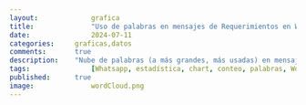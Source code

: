 ```yaml
---
layout: 			grafica
title:  			"Uso de palabras en mensajes de Requerimientos en WhatsApp"
date:   			2024-07-11
categories: 	graficas,datos
comments: 		true
description: 	"Nube de palabras (a más grandes, más usadas) en mensajes de requerimiento en más de 30 grupos de WhatsApp. Se recogen sólo palabras que se hayan repetido en al menos 10 mensajes, caracteres alfanuméricos, sólo números que formen parte de palabras (como '5to') y de los últimos 7 días. La muestra actual va del 7/7/2024 al 15/7/2024"
tags: 				[Whatsapp, estadística, chart, conteo, palabras, WordCloud, Requerimieno, casa, norte, alquiler, anillo]
published: 		true
image: 				wordCloud.png
---
```




  <canvas id="wordCloudChart"></canvas>

  <script>
    // Datos JSON
    var data = [{
  "count": 9623,
  "word": "casa"
},
{
  "count": 7907,
  "word": "alquiler"
},
{
  "count": 7850,
  "word": "norte"
},
{
  "count": 7743,
  "word": "anillo"
},
{
  "count": 7438,
  "word": "dormitorios"
},
{
  "count": 5110,
  "word": "venta"
},
{
  "count": 4630,
  "word": "departamento"
},
{
  "count": 4061,
  "word": "equipetrol"
},
{
  "count": 3797,
  "word": "condominio"
},
{
  "count": 3768,
  "word": "compra"
},
{
  "count": 3466,
  "word": "ppto"
},
{
  "count": 2921,
  "word": "terreno"
},
{
  "count": 2323,
  "word": "dentro"
},
{
  "count": 1966,
  "word": "acorde"
},
{
  "count": 1898,
  "word": "4to"
},
{
  "count": 1792,
  "word": "dormitorio"
},
{
  "count": 1705,
  "word": "parqueo"
},
{
  "count": 1693,
  "word": "urubo"
},
{
  "count": 1673,
  "word": "amoblado"
},
{
  "count": 1668,
  "word": "anticretico"
},
{
  "count": 1647,
  "word": "5to"
},
{
  "count": 1617,
  "word": "urgente"
},
{
  "count": 1606,
  "word": "monoambiente"
},
{
  "count": 1585,
  "word": "alemana"
},
{
  "count": 1553,
  "word": "dpto"
},
{
  "count": 1477,
  "word": "contado"
},
{
  "count": 1447,
  "word": "pago"
},
{
  "count": 1446,
  "word": "beni"
},
{
  "count": 1400,
  "word": "requiero"
},
{
  "count": 1329,
  "word": "oficial"
},
{
  "count": 1321,
  "word": "habitaciones"
},
{
  "count": 1265,
  "word": "máximo"
},
{
  "count": 1255,
  "word": "6to"
},
{
  "count": 1165,
  "word": "fuera"
},
{
  "count": 1140,
  "word": "tipo"
},
{
  "count": 1139,
  "word": "solo"
},
{
  "count": 1138,
  "word": "preferencia"
},
{
  "count": 1116,
  "word": "sur"
},
{
  "count": 1093,
  "word": "inmediata"
},
{
  "count": 1090,
  "word": "banzer"
},
{
  "count": 1089,
  "word": "cerca"
},
{
  "count": 1071,
  "word": "avenida"
},
{
  "count": 1029,
  "word": "oeste"
},
{
  "count": 980,
  "word": "garaje"
},
{
  "count": 925,
  "word": "comercial"
},
{
  "count": 880,
  "word": "8vo"
},
{
  "count": 861,
  "word": "piscina"
},
{
  "count": 849,
  "word": "7mo"
},
{
  "count": 818,
  "word": "superficie"
},
{
  "count": 814,
  "word": "radial"
},
{
  "count": 755,
  "word": "puede"
},
{
  "count": 728,
  "word": "este"
},
{
  "count": 715,
  "word": "depto"
},
{
  "count": 702,
  "word": "max"
},
{
  "count": 697,
  "word": "toma"
},
{
  "count": 679,
  "word": "tenga"
},
{
  "count": 677,
  "word": "amplio"
},
{
  "count": 659,
  "word": "ser"
},
{
  "count": 651,
  "word": "contacto"
},
{
  "count": 646,
  "word": "dorm"
},
{
  "count": 628,
  "word": "usd"
},
{
  "count": 625,
  "word": "ideal"
},
{
  "count": 622,
  "word": "maximo"
},
{
  "count": 622,
  "word": "cambio"
},
{
  "count": 613,
  "word": "local"
},
{
  "count": 613,
  "word": "cualquier"
},
{
  "count": 611,
  "word": "mínimo"
},
{
  "count": 610,
  "word": "independiente"
},
{
  "count": 602,
  "word": "dependencias"
},
{
  "count": 601,
  "word": "doble"
},
{
  "count": 593,
  "word": "abierto"
},
{
  "count": 585,
  "word": "zonas"
},
{
  "count": 582,
  "word": "isuto"
},
{
  "count": 573,
  "word": "coronado"
},
{
  "count": 553,
  "word": "roca"
},
{
  "count": 550,
  "word": "edificio"
},
{
  "count": 546,
  "word": "amoblada"
},
{
  "count": 544,
  "word": "precio"
},
{
  "count": 521,
  "word": "canal"
},
{
  "count": 514,
  "word": "palmas"
},
{
  "count": 508,
  "word": "características"
},
{
  "count": 503,
  "word": "muebles"
},
{
  "count": 497,
  "word": "entrega"
},
{
  "count": 495,
  "word": "cocina"
},
{
  "count": 486,
  "word": "guardia"
},
{
  "count": 469,
  "word": "frente"
},
{
  "count": 465,
  "word": "patio"
},
{
  "count": 465,
  "word": "2do"
},
{
  "count": 463,
  "word": "oficina"
},
{
  "count": 457,
  "word": "sociales"
},
{
  "count": 440,
  "word": "información"
},
{
  "count": 430,
  "word": "busch"
},
{
  "count": 422,
  "word": "3er"
},
{
  "count": 422,
  "word": "expensas"
},
{
  "count": 411,
  "word": "demás"
},
{
  "count": 407,
  "word": "agente"
},
{
  "count": 406,
  "word": "suite"
},
{
  "count": 402,
  "word": "urubó"
},
{
  "count": 394,
  "word": "amoblar"
},
{
  "count": 389,
  "word": "info"
},
{
  "count": 387,
  "word": "bancario"
},
{
  "count": 383,
  "word": "bolivianos"
},
{
  "count": 382,
  "word": "sirari"
},
{
  "count": 381,
  "word": "san"
},
{
  "count": 379,
  "word": "sky"
},
{
  "count": 378,
  "word": "sirve"
},
{
  "count": 377,
  "word": "cotoca"
},
{
  "count": 375,
  "word": "dumont"
},
{
  "count": 373,
  "word": "dos"
},
{
  "count": 371,
  "word": "santos"
},
{
  "count": 369,
  "word": "inmueble"
},
{
  "count": 363,
  "word": "indistinta"
},
{
  "count": 357,
  "word": "amplia"
},
{
  "count": 346,
  "word": "estrenar"
},
{
  "count": 342,
  "word": "balcón"
},
{
  "count": 340,
  "word": "mil"
},
{
  "count": 336,
  "word": "ref"
},
{
  "count": 334,
  "word": "centro"
},
{
  "count": 332,
  "word": "planta"
},
{
  "count": 328,
  "word": "vía"
},
{
  "count": 326,
  "word": "ubicación"
},
{
  "count": 323,
  "word": "financiamiento"
},
{
  "count": 321,
  "word": "lujo"
},
{
  "count": 318,
  "word": "vivienda"
},
{
  "count": 318,
  "word": "mutualista"
},
{
  "count": 317,
  "word": "nueva"
},
{
  "count": 315,
  "word": "baño"
},
{
  "count": 310,
  "word": "ver"
},
{
  "count": 310,
  "word": "baños"
},
{
  "count": 309,
  "word": "preventa"
},
{
  "count": 303,
  "word": "efectivo"
},
{
  "count": 302,
  "word": "paragua"
},
{
  "count": 297,
  "word": "nuevo"
},
{
  "count": 292,
  "word": "áreas"
},
{
  "count": 292,
  "word": "dólares"
},
{
  "count": 291,
  "word": "pirai"
},
{
  "count": 290,
  "word": "dependencia"
},
{
  "count": 288,
  "word": "mejor"
},
{
  "count": 286,
  "word": "calle"
},
{
  "count": 284,
  "word": "escritorio"
},
{
  "count": 284,
  "word": "anticrÉtico"
},
{
  "count": 282,
  "word": "anticrético"
},
{
  "count": 272,
  "word": "minimo"
},
{
  "count": 272,
  "word": "pre"
},
{
  "count": 272,
  "word": "inmobiliaria"
},
{
  "count": 268,
  "word": "oficinas"
},
{
  "count": 263,
  "word": "hoy"
},
{
  "count": 260,
  "word": "moderna"
},
{
  "count": 259,
  "word": "enviar"
},
{
  "count": 259,
  "word": "empresa"
},
{
  "count": 257,
  "word": "mariana"
},
{
  "count": 254,
  "word": "buen"
},
{
  "count": 253,
  "word": "ambientes"
},
{
  "count": 252,
  "word": "remax"
},
{
  "count": 252,
  "word": "tiene"
},
{
  "count": 249,
  "word": "crédito"
},
{
  "count": 246,
  "word": "perrotta"
},
{
  "count": 246,
  "word": "9no"
},
{
  "count": 245,
  "word": "antigua"
},
{
  "count": 243,
  "word": "adelante"
},
{
  "count": 242,
  "word": "jardín"
},
{
  "count": 242,
  "word": "mayor"
},
{
  "count": 236,
  "word": "galpon"
},
{
  "count": 232,
  "word": "comedor"
},
{
  "count": 229,
  "word": "galpón"
},
{
  "count": 229,
  "word": "baja"
},
{
  "count": 229,
  "word": "aprox"
},
{
  "count": 228,
  "word": "remanso"
},
{
  "count": 228,
  "word": "construcción"
},
{
  "count": 227,
  "word": "estado"
},
{
  "count": 227,
  "word": "udabol"
},
{
  "count": 226,
  "word": "negocio"
},
{
  "count": 226,
  "word": "santa"
},
{
  "count": 225,
  "word": "virgen"
},
{
  "count": 225,
  "word": "colegas"
},
{
  "count": 225,
  "word": "arriba"
},
{
  "count": 224,
  "word": "cruz"
},
{
  "count": 224,
  "word": "cusis"
},
{
  "count": 222,
  "word": "cliente"
},
{
  "count": 220,
  "word": "hacienda"
},
{
  "count": 220,
  "word": "alrededores"
},
{
  "count": 219,
  "word": "churrasquera"
},
{
  "count": 217,
  "word": "acepten"
},
{
  "count": 216,
  "word": "barrio"
},
{
  "count": 215,
  "word": "piso"
},
{
  "count": 214,
  "word": "mas"
},
{
  "count": 213,
  "word": "colinas"
},
{
  "count": 211,
  "word": "sala"
},
{
  "count": 211,
  "word": "presup"
},
{
  "count": 210,
  "word": "vehículos"
},
{
  "count": 210,
  "word": "menos"
},
{
  "count": 207,
  "word": "cerrado"
},
{
  "count": 206,
  "word": "500"
},
{
  "count": 205,
  "word": "parque"
},
{
  "count": 204,
  "word": "urubÓ"
},
{
  "count": 202,
  "word": "century"
},
{
  "count": 202,
  "word": "macororo"
},
{
  "count": 199,
  "word": "detalle"
},
{
  "count": 197,
  "word": "mañana"
},
{
  "count": 196,
  "word": "servicio"
},
{
  "count": 195,
  "word": "preferentemente"
},
{
  "count": 195,
  "word": "pereira"
},
{
  "count": 194,
  "word": "plantas"
},
{
  "count": 194,
  "word": "amplios"
},
{
  "count": 193,
  "word": "villa"
},
{
  "count": 192,
  "word": "bush"
},
{
  "count": 187,
  "word": "inversión"
},
{
  "count": 185,
  "word": "indispensable"
},
{
  "count": 182,
  "word": "caracteristicas"
},
{
  "count": 176,
  "word": "500bs"
},
{
  "count": 175,
  "word": "posible"
},
{
  "count": 174,
  "word": "propiedad"
},
{
  "count": 172,
  "word": "cond"
},
{
  "count": 171,
  "word": "requisitos"
},
{
  "count": 171,
  "word": "condominios"
},
{
  "count": 171,
  "word": "sup"
},
{
  "count": 170,
  "word": "colegio"
},
{
  "count": 170,
  "word": "alto"
},
{
  "count": 170,
  "word": "sevillas"
},
{
  "count": 170,
  "word": "comisión"
},
{
  "count": 170,
  "word": "directo"
},
{
  "count": 168,
  "word": "favor"
},
{
  "count": 167,
  "word": "sevilla"
},
{
  "count": 164,
  "word": "operación"
},
{
  "count": 164,
  "word": "erwin"
},
{
  "count": 163,
  "word": "meses"
},
{
  "count": 163,
  "word": "visitas"
},
{
  "count": 163,
  "word": "living"
},
{
  "count": 158,
  "word": "balcon"
},
{
  "count": 155,
  "word": "c21"
},
{
  "count": 154,
  "word": "requerimientos"
},
{
  "count": 154,
  "word": "moderno"
},
{
  "count": 154,
  "word": "colina"
},
{
  "count": 153,
  "word": "uso"
},
{
  "count": 153,
  "word": "mascotas"
},
{
  "count": 152,
  "word": "puente"
},
{
  "count": 152,
  "word": "pto"
},
{
  "count": 152,
  "word": "metros"
},
{
  "count": 152,
  "word": "principal"
},
{
  "count": 150,
  "word": "bonita"
},
{
  "count": 149,
  "word": "incluidas"
},
{
  "count": 149,
  "word": "importante"
},
{
  "count": 149,
  "word": "dolares"
},
{
  "count": 146,
  "word": "vista"
},
{
  "count": 141,
  "word": "pueda"
},
{
  "count": 140,
  "word": "años"
},
{
  "count": 139,
  "word": "sólo"
},
{
  "count": 139,
  "word": "carretera"
},
{
  "count": 139,
  "word": "visitar"
},
{
  "count": 138,
  "word": "parqueos"
},
{
  "count": 138,
  "word": "urbari"
},
{
  "count": 136,
  "word": "espacio"
},
{
  "count": 135,
  "word": "facturado"
},
{
  "count": 135,
  "word": "visita"
},
{
  "count": 134,
  "word": "mes"
},
{
  "count": 134,
  "word": "esquina"
},
{
  "count": 133,
  "word": "casas"
},
{
  "count": 133,
  "word": "industrial"
},
{
  "count": 132,
  "word": "pisos"
},
{
  "count": 132,
  "word": "real"
},
{
  "count": 131,
  "word": "mainter"
},
{
  "count": 129,
  "word": "inmobiliario"
},
{
  "count": 128,
  "word": "ciudad"
},
{
  "count": 128,
  "word": "propietario"
},
{
  "count": 128,
  "word": "aprobado"
},
{
  "count": 128,
  "word": "agosto"
},
{
  "count": 127,
  "word": "pasos"
},
{
  "count": 127,
  "word": "mts2"
},
{
  "count": 126,
  "word": "hectáreas"
},
{
  "count": 123,
  "word": "operacion"
},
{
  "count": 122,
  "word": "privado"
},
{
  "count": 121,
  "word": "adelantado"
},
{
  "count": 121,
  "word": "pamelamoreno"
},
{
  "count": 121,
  "word": "departamentos"
},
{
  "count": 121,
  "word": "buena"
},
{
  "count": 121,
  "word": "propia"
},
{
  "count": 119,
  "word": "cualquiera"
},
{
  "count": 118,
  "word": "home"
},
{
  "count": 118,
  "word": "universidad"
},
{
  "count": 117,
  "word": "prime"
},
{
  "count": 117,
  "word": "opciones"
},
{
  "count": 117,
  "word": "Áreas"
},
{
  "count": 117,
  "word": "alta"
},
{
  "count": 115,
  "word": "grande"
},
{
  "count": 114,
  "word": "esté"
},
{
  "count": 114,
  "word": "mÁximo"
},
{
  "count": 114,
  "word": "cercano"
},
{
  "count": 113,
  "word": "semi"
},
{
  "count": 111,
  "word": "año"
},
{
  "count": 111,
  "word": "opcion"
},
{
  "count": 108,
  "word": "1er"
},
{
  "count": 108,
  "word": "gas"
},
{
  "count": 108,
  "word": "lote"
},
{
  "count": 107,
  "word": "construir"
},
{
  "count": 107,
  "word": "galpÓn"
},
{
  "count": 107,
  "word": "garantía"
},
{
  "count": 107,
  "word": "cel"
},
{
  "count": 106,
  "word": "plan"
},
{
  "count": 106,
  "word": "aumentar"
},
{
  "count": 105,
  "word": "comerciales"
},
{
  "count": 105,
  "word": "equipado"
},
{
  "count": 105,
  "word": "semana"
},
{
  "count": 103,
  "word": "tiendas"
},
{
  "count": 103,
  "word": "abdul"
},
{
  "count": 103,
  "word": "rashid"
},
{
  "count": 102,
  "word": "mercado"
},
{
  "count": 102,
  "word": "presupuestous"
},
{
  "count": 101,
  "word": "paga"
},
{
  "count": 101,
  "word": "excelente"
},
{
  "count": 101,
  "word": "cuarto"
},
{
  "count": 101,
  "word": "restaurante"
},
{
  "count": 100,
  "word": "baulera"
},
{
  "count": 100,
  "word": "aurelio"
},
{
  "count": 99,
  "word": "golf"
},
{
  "count": 99,
  "word": "lindas"
},
{
  "count": 98,
  "word": "inf"
},
{
  "count": 98,
  "word": "lavandería"
},
{
  "count": 98,
  "word": "infinity"
},
{
  "count": 98,
  "word": "mismo"
},
{
  "count": 97,
  "word": "tienda"
},
{
  "count": 95,
  "word": "opción"
},
{
  "count": 95,
  "word": "operaciÓn"
},
{
  "count": 94,
  "word": "tres"
},
{
  "count": 91,
  "word": "factura"
},
{
  "count": 91,
  "word": "porongo"
},
{
  "count": 90,
  "word": "similar"
},
{
  "count": 90,
  "word": "etc"
},
{
  "count": 90,
  "word": "habitación"
},
{
  "count": 90,
  "word": "excelsior"
},
{
  "count": 89,
  "word": "ingresos"
},
{
  "count": 89,
  "word": "plaza"
},
{
  "count": 89,
  "word": "aire"
},
{
  "count": 88,
  "word": "httpslinktreeblurealtybolivia"
},
{
  "count": 88,
  "word": "buenas"
},
{
  "count": 88,
  "word": "mostrar"
},
{
  "count": 87,
  "word": "estilo"
},
{
  "count": 87,
  "word": "fabiana"
},
{
  "count": 87,
  "word": "min"
},
{
  "count": 87,
  "word": "piraí"
},
{
  "count": 86,
  "word": "gracias"
},
{
  "count": 86,
  "word": "areas"
},
{
  "count": 86,
  "word": "mascota"
},
{
  "count": 85,
  "word": "httpsremaxdvelez"
},
{
  "count": 85,
  "word": "edificios"
},
{
  "count": 85,
  "word": "máx"
},
{
  "count": 85,
  "word": "avenidas"
},
{
  "count": 84,
  "word": "gravamen"
},
{
  "count": 84,
  "word": "requiere"
},
{
  "count": 84,
  "word": "quiñones"
},
{
  "count": 84,
  "word": "demas"
},
{
  "count": 84,
  "word": "banco"
},
{
  "count": 83,
  "word": "green"
},
{
  "count": 83,
  "word": "personas"
},
{
  "count": 83,
  "word": "gabriela"
},
{
  "count": 83,
  "word": "martin"
},
{
  "count": 83,
  "word": "fontana"
},
{
  "count": 83,
  "word": "village"
},
{
  "count": 82,
  "word": "pase"
},
{
  "count": 82,
  "word": "andrea"
},
{
  "count": 82,
  "word": "vieja"
},
{
  "count": 82,
  "word": "suelo"
},
{
  "count": 81,
  "word": "centenario"
},
{
  "count": 81,
  "word": "alquilar"
},
{
  "count": 81,
  "word": "similares"
},
{
  "count": 81,
  "word": "domiciliario"
},
{
  "count": 79,
  "word": "bonitas"
},
{
  "count": 79,
  "word": "ubicado"
},
{
  "count": 79,
  "word": "busca"
},
{
  "count": 79,
  "word": "cuenta"
},
{
  "count": 79,
  "word": "hamacas"
},
{
  "count": 79,
  "word": "pequeña"
},
{
  "count": 79,
  "word": "envia"
},
{
  "count": 79,
  "word": "cerrada"
},
{
  "count": 78,
  "word": "patricia"
},
{
  "count": 78,
  "word": "whatsapp"
},
{
  "count": 78,
  "word": "mt2"
},
{
  "count": 78,
  "word": "mayo"
},
{
  "count": 78,
  "word": "trato"
},
{
  "count": 78,
  "word": "ubicaciÓn"
},
{
  "count": 77,
  "word": "línea"
},
{
  "count": 77,
  "word": "todos"
},
{
  "count": 77,
  "word": "gimac"
},
{
  "count": 76,
  "word": "zonanorte"
},
{
  "count": 76,
  "word": "telf"
},
{
  "count": 76,
  "word": "cuente"
},
{
  "count": 75,
  "word": "acondicionado"
},
{
  "count": 75,
  "word": "garage"
},
{
  "count": 75,
  "word": "jardines"
},
{
  "count": 75,
  "word": "tarde"
},
{
  "count": 75,
  "word": "incluye"
},
{
  "count": 74,
  "word": "aires"
},
{
  "count": 74,
  "word": "mixto"
},
{
  "count": 74,
  "word": "bosques"
},
{
  "count": 74,
  "word": "credito"
},
{
  "count": 74,
  "word": "tengan"
},
{
  "count": 74,
  "word": "curupau"
},
{
  "count": 73,
  "word": "maría"
},
{
  "count": 73,
  "word": "equipada"
},
{
  "count": 72,
  "word": "irala"
},
{
  "count": 72,
  "word": "Únicamente"
},
{
  "count": 71,
  "word": "penthouse"
},
{
  "count": 71,
  "word": "dormítorios"
},
{
  "count": 71,
  "word": "pedro"
},
{
  "count": 71,
  "word": "germán"
},
{
  "count": 71,
  "word": "abierta"
},
{
  "count": 71,
  "word": "gimnasio"
},
{
  "count": 71,
  "word": "grock"
},
{
  "count": 71,
  "word": "tatiana"
},
{
  "count": 71,
  "word": "asesora"
},
{
  "count": 71,
  "word": "roperos"
},
{
  "count": 70,
  "word": "ucebol"
},
{
  "count": 70,
  "word": "3500bs"
},
{
  "count": 70,
  "word": "consta"
},
{
  "count": 69,
  "word": "mínima"
},
{
  "count": 69,
  "word": "solamente"
},
{
  "count": 69,
  "word": "parques"
},
{
  "count": 69,
  "word": "servicios"
},
{
  "count": 69,
  "word": "3000bs"
},
{
  "count": 68,
  "word": "incluya"
},
{
  "count": 68,
  "word": "utepsa"
},
{
  "count": 68,
  "word": "salle"
},
{
  "count": 68,
  "word": "300m2"
},
{
  "count": 68,
  "word": "warnes"
},
{
  "count": 68,
  "word": "quinta"
},
{
  "count": 68,
  "word": "acceso"
},
{
  "count": 67,
  "word": "poco"
},
{
  "count": 67,
  "word": "día"
},
{
  "count": 67,
  "word": "gemelas"
},
{
  "count": 67,
  "word": "saldo"
},
{
  "count": 67,
  "word": "importa"
},
{
  "count": 67,
  "word": "ubicacion"
},
{
  "count": 66,
  "word": "cuellar"
},
{
  "count": 66,
  "word": "wilber"
},
{
  "count": 65,
  "word": "500m2"
},
{
  "count": 65,
  "word": "busco"
},
{
  "count": 65,
  "word": "nota"
},
{
  "count": 65,
  "word": "privada"
},
{
  "count": 65,
  "word": "requerido"
},
{
  "count": 65,
  "word": "empotrados"
},
{
  "count": 65,
  "word": "suites"
},
{
  "count": 64,
  "word": "terra"
},
{
  "count": 64,
  "word": "urbano"
},
{
  "count": 64,
  "word": "martín"
},
{
  "count": 64,
  "word": "lejos"
},
{
  "count": 64,
  "word": "movilidades"
},
{
  "count": 64,
  "word": "habitacion"
},
{
  "count": 63,
  "word": "jardin"
},
{
  "count": 63,
  "word": "área"
},
{
  "count": 63,
  "word": "moreno"
},
{
  "count": 63,
  "word": "ingreso"
},
{
  "count": 63,
  "word": "bienes"
},
{
  "count": 63,
  "word": "hab"
},
{
  "count": 63,
  "word": "estate"
},
{
  "count": 63,
  "word": "valle"
},
{
  "count": 63,
  "word": "laura"
},
{
  "count": 63,
  "word": "alrededor"
},
{
  "count": 62,
  "word": "Área"
},
{
  "count": 62,
  "word": "luxia"
},
{
  "count": 62,
  "word": "torre"
},
{
  "count": 62,
  "word": "lugar"
},
{
  "count": 62,
  "word": "ambiente"
},
{
  "count": 61,
  "word": "acepte"
},
{
  "count": 61,
  "word": "barba"
},
{
  "count": 61,
  "word": "emiliano"
},
{
  "count": 60,
  "word": "libre"
},
{
  "count": 60,
  "word": "karla"
},
{
  "count": 60,
  "word": "pequeño"
},
{
  "count": 60,
  "word": "damnotti"
},
{
  "count": 60,
  "word": "parte"
},
{
  "count": 60,
  "word": "excluyente"
},
{
  "count": 59,
  "word": "ofertas"
},
{
  "count": 59,
  "word": "empleada"
},
{
  "count": 59,
  "word": "tamaño"
},
{
  "count": 59,
  "word": "indiferente"
},
{
  "count": 59,
  "word": "sierra"
},
{
  "count": 59,
  "word": "cuartos"
},
{
  "count": 58,
  "word": "soria"
},
{
  "count": 58,
  "word": "urbanización"
},
{
  "count": 58,
  "word": "ptto"
},
{
  "count": 58,
  "word": "sector"
},
{
  "count": 58,
  "word": "próximo"
},
{
  "count": 57,
  "word": "registrable"
},
{
  "count": 57,
  "word": "sean"
},
{
  "count": 57,
  "word": "00bs"
},
{
  "count": 57,
  "word": "otro"
},
{
  "count": 57,
  "word": "cerrar"
},
{
  "count": 57,
  "word": "instagram"
},
{
  "count": 57,
  "word": "4000bs"
},
{
  "count": 57,
  "word": "inversion"
},
{
  "count": 56,
  "word": "consultorio"
},
{
  "count": 56,
  "word": "maÑana"
},
{
  "count": 56,
  "word": "todas"
},
{
  "count": 56,
  "word": "qué"
},
{
  "count": 56,
  "word": "750"
},
{
  "count": 56,
  "word": "captaciones"
},
{
  "count": 56,
  "word": "cumavi"
},
{
  "count": 56,
  "word": "remanzo"
},
{
  "count": 55,
  "word": "contrato"
},
{
  "count": 55,
  "word": "trujillo"
},
{
  "count": 55,
  "word": "aproximadamente"
},
{
  "count": 55,
  "word": "linktree"
},
{
  "count": 55,
  "word": "salón"
},
{
  "count": 55,
  "word": "cen"
},
{
  "count": 54,
  "word": "aguilera"
},
{
  "count": 54,
  "word": "minimalista"
},
{
  "count": 54,
  "word": "800"
},
{
  "count": 54,
  "word": "g77"
},
{
  "count": 54,
  "word": "cambodromo"
},
{
  "count": 54,
  "word": "facebook"
},
{
  "count": 54,
  "word": "agua"
},
{
  "count": 54,
  "word": "2500bs"
},
{
  "count": 53,
  "word": "fin"
},
{
  "count": 53,
  "word": "viera"
},
{
  "count": 53,
  "word": "ropero"
},
{
  "count": 53,
  "word": "américas"
},
{
  "count": 53,
  "word": "otra"
},
{
  "count": 53,
  "word": "5000bs"
},
{
  "count": 53,
  "word": "hacer"
},
{
  "count": 53,
  "word": "compartido"
},
{
  "count": 52,
  "word": "depar"
},
{
  "count": 52,
  "word": "carmen"
},
{
  "count": 52,
  "word": "espacios"
},
{
  "count": 52,
  "word": "universidades"
},
{
  "count": 52,
  "word": "tengo"
},
{
  "count": 52,
  "word": "400m2"
},
{
  "count": 52,
  "word": "verde"
},
{
  "count": 51,
  "word": "ascensor"
},
{
  "count": 51,
  "word": "777188"
},
{
  "count": 51,
  "word": "demoler"
},
{
  "count": 51,
  "word": "rojas"
},
{
  "count": 51,
  "word": "pamela"
},
{
  "count": 50,
  "word": "antes"
},
{
  "count": 50,
  "word": "camiones"
},
{
  "count": 50,
  "word": "comida"
},
{
  "count": 50,
  "word": "idealmente"
},
{
  "count": 50,
  "word": "monoambientes"
},
{
  "count": 50,
  "word": "uno"
},
{
  "count": 49,
  "word": "urbarí"
},
{
  "count": 49,
  "word": "olivier"
},
{
  "count": 49,
  "word": "debe"
},
{
  "count": 49,
  "word": "condiciones"
},
{
  "count": 49,
  "word": "galería"
},
{
  "count": 49,
  "word": "ganadera"
},
{
  "count": 49,
  "word": "depósito"
},
{
  "count": 49,
  "word": "karina"
},
{
  "count": 49,
  "word": "nguyen"
},
{
  "count": 49,
  "word": "lado"
},
{
  "count": 48,
  "word": "clientes"
},
{
  "count": 48,
  "word": "0us"
},
{
  "count": 48,
  "word": "tower"
},
{
  "count": 48,
  "word": "necesita"
},
{
  "count": 48,
  "word": "barranca"
},
{
  "count": 48,
  "word": "ortiz"
},
{
  "count": 48,
  "word": "bonito"
},
{
  "count": 48,
  "word": "deposito"
},
{
  "count": 48,
  "word": "seguridad"
},
{
  "count": 48,
  "word": "altura"
},
{
  "count": 47,
  "word": "brigida"
},
{
  "count": 47,
  "word": "acordé"
},
{
  "count": 47,
  "word": "ventura"
},
{
  "count": 47,
  "word": "diego"
},
{
  "count": 47,
  "word": "equivalente"
},
{
  "count": 47,
  "word": "habitable"
},
{
  "count": 47,
  "word": "inversiÓn"
},
{
  "count": 47,
  "word": "mónica"
},
{
  "count": 47,
  "word": "terrenos"
},
{
  "count": 47,
  "word": "pinatar"
},
{
  "count": 47,
  "word": "75085"
},
{
  "count": 47,
  "word": "noreste"
},
{
  "count": 46,
  "word": "miranda"
},
{
  "count": 46,
  "word": "florida"
},
{
  "count": 46,
  "word": "antiguo"
},
{
  "count": 46,
  "word": "todo"
},
{
  "count": 46,
  "word": "ventas"
},
{
  "count": 46,
  "word": "pagar"
},
{
  "count": 46,
  "word": "luz"
},
{
  "count": 46,
  "word": "vehículo"
},
{
  "count": 46,
  "word": "hectareas"
},
{
  "count": 46,
  "word": "100"
},
{
  "count": 46,
  "word": "proyecto"
},
{
  "count": 45,
  "word": "empotrado"
},
{
  "count": 45,
  "word": "dependiendo"
},
{
  "count": 45,
  "word": "comision"
},
{
  "count": 45,
  "word": "segundo"
},
{
  "count": 45,
  "word": "referencia"
},
{
  "count": 45,
  "word": "fabricio"
},
{
  "count": 45,
  "word": "montero"
},
{
  "count": 45,
  "word": "flores"
},
{
  "count": 45,
  "word": "salazar"
},
{
  "count": 44,
  "word": "ocasión"
},
{
  "count": 44,
  "word": "bosque"
},
{
  "count": 44,
  "word": "joselin"
},
{
  "count": 44,
  "word": "tc7"
},
{
  "count": 44,
  "word": "marianela"
},
{
  "count": 44,
  "word": "wame"
},
{
  "count": 44,
  "word": "desarrollo"
},
{
  "count": 44,
  "word": "arq"
},
{
  "count": 44,
  "word": "ribera"
},
{
  "count": 44,
  "word": "americas"
},
{
  "count": 43,
  "word": "taller"
},
{
  "count": 43,
  "word": "carrillo"
},
{
  "count": 43,
  "word": "porfavor"
},
{
  "count": 43,
  "word": "adentro"
},
{
  "count": 43,
  "word": "inmuebles"
},
{
  "count": 43,
  "word": "poner"
},
{
  "count": 43,
  "word": "giovanna"
},
{
  "count": 43,
  "word": "trompillo"
},
{
  "count": 43,
  "word": "req"
},
{
  "count": 43,
  "word": "incluido"
},
{
  "count": 43,
  "word": "capital"
},
{
  "count": 43,
  "word": "500m"
},
{
  "count": 43,
  "word": "mérida"
},
{
  "count": 43,
  "word": "alejandra"
},
{
  "count": 43,
  "word": "pacheco"
},
{
  "count": 42,
  "word": "brígida"
},
{
  "count": 42,
  "word": "floresta"
},
{
  "count": 42,
  "word": "transitada"
},
{
  "count": 42,
  "word": "terraza"
},
{
  "count": 42,
  "word": "mano"
},
{
  "count": 42,
  "word": "informacion"
},
{
  "count": 42,
  "word": "estas"
},
{
  "count": 42,
  "word": "mtrs"
},
{
  "count": 42,
  "word": "mÁs"
},
{
  "count": 42,
  "word": "has"
},
{
  "count": 42,
  "word": "mÍnimo"
},
{
  "count": 41,
  "word": "mall"
},
{
  "count": 41,
  "word": "riviera"
},
{
  "count": 41,
  "word": "equipe"
},
{
  "count": 41,
  "word": "observaciones"
},
{
  "count": 41,
  "word": "avila"
},
{
  "count": 41,
  "word": "bella"
},
{
  "count": 41,
  "word": "sexto"
},
{
  "count": 41,
  "word": "dirección"
},
{
  "count": 41,
  "word": "ddrr"
},
{
  "count": 41,
  "word": "ramada"
},
{
  "count": 41,
  "word": "quinto"
},
{
  "count": 41,
  "word": "galpones"
},
{
  "count": 41,
  "word": "renee"
},
{
  "count": 41,
  "word": "americana"
},
{
  "count": 41,
  "word": "mandar"
},
{
  "count": 41,
  "word": "tener"
},
{
  "count": 40,
  "word": "alejado"
},
{
  "count": 40,
  "word": "smart"
},
{
  "count": 40,
  "word": "inicial"
},
{
  "count": 40,
  "word": "ovidio"
},
{
  "count": 40,
  "word": "plus"
},
{
  "count": 40,
  "word": "plata"
},
{
  "count": 40,
  "word": "listo"
},
{
  "count": 40,
  "word": "tope"
},
{
  "count": 40,
  "word": "elite"
},
{
  "count": 40,
  "word": "construccion"
},
{
  "count": 40,
  "word": "00m"
},
{
  "count": 40,
  "word": "nuevos"
},
{
  "count": 40,
  "word": "vaca"
},
{
  "count": 40,
  "word": "caracterÍsticas"
},
{
  "count": 40,
  "word": "demÁs"
},
{
  "count": 40,
  "word": "sheila"
},
{
  "count": 39,
  "word": "showroom"
},
{
  "count": 39,
  "word": "pasar"
},
{
  "count": 39,
  "word": "jefe"
},
{
  "count": 39,
  "word": "interno"
},
{
  "count": 39,
  "word": "brasil"
},
{
  "count": 39,
  "word": "justiniano"
},
{
  "count": 39,
  "word": "escalante"
},
{
  "count": 39,
  "word": "residencial"
},
{
  "count": 39,
  "word": "fachada"
},
{
  "count": 39,
  "word": "metro"
},
{
  "count": 39,
  "word": "billar"
},
{
  "count": 39,
  "word": "inmediato"
},
{
  "count": 39,
  "word": "6000bs"
},
{
  "count": 39,
  "word": "trasero"
},
{
  "count": 39,
  "word": "medidor"
},
{
  "count": 39,
  "word": "600m2"
},
{
  "count": 39,
  "word": "eventos"
},
{
  "count": 39,
  "word": "buenos"
},
{
  "count": 38,
  "word": "domingo"
},
{
  "count": 38,
  "word": "social"
},
{
  "count": 38,
  "word": "locales"
},
{
  "count": 38,
  "word": "según"
},
{
  "count": 38,
  "word": "acondicionados"
},
{
  "count": 38,
  "word": "comprar"
},
{
  "count": 38,
  "word": "atenciÓn"
},
{
  "count": 38,
  "word": "forma"
},
{
  "count": 38,
  "word": "cuadras"
},
{
  "count": 38,
  "word": "select"
},
{
  "count": 38,
  "word": "manzana"
},
{
  "count": 38,
  "word": "barbery"
},
{
  "count": 37,
  "word": "generando"
},
{
  "count": 37,
  "word": "lavadora"
},
{
  "count": 37,
  "word": "relativamente"
},
{
  "count": 37,
  "word": "primer"
},
{
  "count": 37,
  "word": "cada"
},
{
  "count": 37,
  "word": "tercer"
},
{
  "count": 37,
  "word": "permitan"
},
{
  "count": 37,
  "word": "700m2"
},
{
  "count": 37,
  "word": "perros"
},
{
  "count": 37,
  "word": "1ro"
},
{
  "count": 37,
  "word": "franquicia"
},
{
  "count": 37,
  "word": "kevincuellar"
},
{
  "count": 37,
  "word": "salas"
},
{
  "count": 36,
  "word": "clínica"
},
{
  "count": 36,
  "word": "joanna"
},
{
  "count": 36,
  "word": "diciembre"
},
{
  "count": 36,
  "word": "800bs"
},
{
  "count": 36,
  "word": "habitaciónes"
},
{
  "count": 36,
  "word": "chonta"
},
{
  "count": 36,
  "word": "rentabilidad"
},
{
  "count": 36,
  "word": "mercados"
},
{
  "count": 36,
  "word": "inversionista"
},
{
  "count": 36,
  "word": "anillos"
},
{
  "count": 36,
  "word": "duplex"
},
{
  "count": 36,
  "word": "lindo"
},
{
  "count": 36,
  "word": "calles"
},
{
  "count": 36,
  "word": "noroeste"
},
{
  "count": 36,
  "word": "lujan"
},
{
  "count": 36,
  "word": "sola"
},
{
  "count": 36,
  "word": "algo"
},
{
  "count": 35,
  "word": "opcional"
},
{
  "count": 35,
  "word": "httpslinktreemarianelarovira"
},
{
  "count": 35,
  "word": "inbox"
},
{
  "count": 35,
  "word": "concurrida"
},
{
  "count": 35,
  "word": "financiado"
},
{
  "count": 35,
  "word": "alquileres"
},
{
  "count": 35,
  "word": "tardes"
},
{
  "count": 35,
  "word": "link"
},
{
  "count": 35,
  "word": "josé"
},
{
  "count": 35,
  "word": "varios"
},
{
  "count": 35,
  "word": "tiktok"
},
{
  "count": 34,
  "word": "cristina"
},
{
  "count": 34,
  "word": "carlos"
},
{
  "count": 34,
  "word": "blacut"
},
{
  "count": 34,
  "word": "tambien"
},
{
  "count": 34,
  "word": "corde"
},
{
  "count": 34,
  "word": "lopez"
},
{
  "count": 34,
  "word": "mono"
},
{
  "count": 34,
  "word": "oferta"
},
{
  "count": 34,
  "word": "palacio"
},
{
  "count": 34,
  "word": "altos"
},
{
  "count": 34,
  "word": "molina"
},
{
  "count": 34,
  "word": "requisito"
},
{
  "count": 34,
  "word": "mantenido"
},
{
  "count": 34,
  "word": "aledañas"
},
{
  "count": 34,
  "word": "propias"
},
{
  "count": 34,
  "word": "oliver"
},
{
  "count": 34,
  "word": "corporación"
},
{
  "count": 34,
  "word": "httpswamemessagejdw7dczri554k1"
},
{
  "count": 34,
  "word": "caso"
},
{
  "count": 33,
  "word": "realtor"
},
{
  "count": 33,
  "word": "camila"
},
{
  "count": 33,
  "word": "techo"
},
{
  "count": 33,
  "word": "mar"
},
{
  "count": 33,
  "word": "justicia"
},
{
  "count": 33,
  "word": "macororó"
},
{
  "count": 33,
  "word": "sonia"
},
{
  "count": 33,
  "word": "registrar"
},
{
  "count": 33,
  "word": "pailon"
},
{
  "count": 33,
  "word": "hectÁreas"
},
{
  "count": 33,
  "word": "alemania"
},
{
  "count": 33,
  "word": "300"
},
{
  "count": 33,
  "word": "empresarial"
},
{
  "count": 33,
  "word": "otras"
},
{
  "count": 33,
  "word": "00us"
},
{
  "count": 33,
  "word": "únicamente"
},
{
  "count": 33,
  "word": "documentos"
},
{
  "count": 33,
  "word": "tiempo"
},
{
  "count": 33,
  "word": "estudio"
},
{
  "count": 33,
  "word": "arrien"
},
{
  "count": 32,
  "word": "dorms"
},
{
  "count": 32,
  "word": "principales"
},
{
  "count": 32,
  "word": "flor"
},
{
  "count": 32,
  "word": "vestidor"
},
{
  "count": 32,
  "word": "7008809"
},
{
  "count": 32,
  "word": "velez"
},
{
  "count": 32,
  "word": "guapay"
},
{
  "count": 32,
  "word": "bánzer"
},
{
  "count": 32,
  "word": "elena"
},
{
  "count": 32,
  "word": "fontanas"
},
{
  "count": 32,
  "word": "daniela"
},
{
  "count": 32,
  "word": "carrillomarianela"
},
{
  "count": 32,
  "word": "esa"
},
{
  "count": 32,
  "word": "asesor"
},
{
  "count": 32,
  "word": "pueden"
},
{
  "count": 32,
  "word": "emporio"
},
{
  "count": 32,
  "word": "200m2"
},
{
  "count": 32,
  "word": "referidos"
},
{
  "count": 32,
  "word": "ese"
},
{
  "count": 32,
  "word": "airbnb"
},
{
  "count": 32,
  "word": "roberto"
},
{
  "count": 32,
  "word": "spa"
},
{
  "count": 32,
  "word": "pozos"
},
{
  "count": 32,
  "word": "miguel"
},
{
  "count": 32,
  "word": "vÍa"
},
{
  "count": 32,
  "word": "instalar"
},
{
  "count": 32,
  "word": "abstenerse"
},
{
  "count": 31,
  "word": "construcciÓn"
},
{
  "count": 31,
  "word": "gustavo"
},
{
  "count": 31,
  "word": "2000bs"
},
{
  "count": 31,
  "word": "click"
},
{
  "count": 31,
  "word": "ariel"
},
{
  "count": 31,
  "word": "totalmente"
},
{
  "count": 31,
  "word": "laserna"
},
{
  "count": 31,
  "word": "dptos"
},
{
  "count": 31,
  "word": "polanco"
},
{
  "count": 31,
  "word": "cuadrado"
},
{
  "count": 31,
  "word": "cine"
},
{
  "count": 31,
  "word": "católica"
},
{
  "count": 31,
  "word": "genere"
},
{
  "count": 31,
  "word": "necesario"
},
{
  "count": 31,
  "word": "quiere"
},
{
  "count": 31,
  "word": "mucho"
},
{
  "count": 31,
  "word": "terrazas"
},
{
  "count": 31,
  "word": "amplias"
},
{
  "count": 31,
  "word": "camilo"
},
{
  "count": 31,
  "word": "estratégica"
},
{
  "count": 31,
  "word": "externo"
},
{
  "count": 30,
  "word": "m40"
},
{
  "count": 30,
  "word": "vivian"
},
{
  "count": 30,
  "word": "vehiculos"
},
{
  "count": 30,
  "word": "cod"
},
{
  "count": 30,
  "word": "cajonería"
},
{
  "count": 30,
  "word": "lavanderia"
},
{
  "count": 30,
  "word": "antigedad"
},
{
  "count": 30,
  "word": "colectora"
},
{
  "count": 30,
  "word": "completo"
},
{
  "count": 30,
  "word": "iglesia"
},
{
  "count": 30,
  "word": "manuel"
},
{
  "count": 30,
  "word": "kevin"
},
{
  "count": 30,
  "word": "moto"
},
{
  "count": 30,
  "word": "gabriel"
},
{
  "count": 30,
  "word": "inquilino"
},
{
  "count": 30,
  "word": "habitaciÓn"
},
{
  "count": 30,
  "word": "sanchez"
},
{
  "count": 30,
  "word": "1000m2"
},
{
  "count": 30,
  "word": "sánchez"
},
{
  "count": 30,
  "word": "suit"
},
{
  "count": 29,
  "word": "menor"
},
{
  "count": 29,
  "word": "equipamiento"
},
{
  "count": 29,
  "word": "bejarano"
},
{
  "count": 29,
  "word": "segura"
},
{
  "count": 29,
  "word": "7475579"
},
{
  "count": 29,
  "word": "chávez"
},
{
  "count": 29,
  "word": "grandes"
},
{
  "count": 29,
  "word": "persona"
},
{
  "count": 29,
  "word": "movilidad"
},
{
  "count": 29,
  "word": "agendar"
},
{
  "count": 29,
  "word": "pablo"
},
{
  "count": 29,
  "word": "200bs"
},
{
  "count": 29,
  "word": "garajes"
},
{
  "count": 29,
  "word": "subir"
},
{
  "count": 29,
  "word": "valeria"
},
{
  "count": 29,
  "word": "esas"
},
{
  "count": 29,
  "word": "consolidado"
},
{
  "count": 29,
  "word": "2dorm"
},
{
  "count": 29,
  "word": "linea"
},
{
  "count": 29,
  "word": "httpswame"
},
{
  "count": 29,
  "word": "upsa"
},
{
  "count": 28,
  "word": "paraguá"
},
{
  "count": 28,
  "word": "preferiblemente"
},
{
  "count": 28,
  "word": "00m2"
},
{
  "count": 28,
  "word": "keller"
},
{
  "count": 28,
  "word": "madero"
},
{
  "count": 28,
  "word": "descripción"
},
{
  "count": 28,
  "word": "pagados"
},
{
  "count": 28,
  "word": "4500bs"
},
{
  "count": 28,
  "word": "unicamente"
},
{
  "count": 28,
  "word": "work"
},
{
  "count": 28,
  "word": "const"
},
{
  "count": 28,
  "word": "compartir"
},
{
  "count": 28,
  "word": "altamente"
},
{
  "count": 28,
  "word": "cumpla"
},
{
  "count": 28,
  "word": "gym"
},
{
  "count": 28,
  "word": "350m2"
},
{
  "count": 28,
  "word": "siguientes"
},
{
  "count": 27,
  "word": "williams"
},
{
  "count": 27,
  "word": "contáctame"
},
{
  "count": 27,
  "word": "susan"
},
{
  "count": 27,
  "word": "dar"
},
{
  "count": 27,
  "word": "picochet"
},
{
  "count": 27,
  "word": "básicos"
},
{
  "count": 27,
  "word": "univalle"
},
{
  "count": 27,
  "word": "arteaga"
},
{
  "count": 27,
  "word": "lavadero"
},
{
  "count": 27,
  "word": "red"
},
{
  "count": 27,
  "word": "lópez"
},
{
  "count": 27,
  "word": "almacén"
},
{
  "count": 27,
  "word": "50m2"
},
{
  "count": 27,
  "word": "cortinas"
},
{
  "count": 27,
  "word": "cuadra"
},
{
  "count": 27,
  "word": "piotti"
},
{
  "count": 27,
  "word": "fortaleza"
},
{
  "count": 27,
  "word": "vivir"
},
{
  "count": 27,
  "word": "grigota"
},
{
  "count": 27,
  "word": "noviembre"
},
{
  "count": 27,
  "word": "hola"
},
{
  "count": 27,
  "word": "iii"
},
{
  "count": 27,
  "word": "400"
},
{
  "count": 27,
  "word": "sergio"
},
{
  "count": 27,
  "word": "preaprobado"
},
{
  "count": 27,
  "word": "saavedra"
},
{
  "count": 26,
  "word": "cristo"
},
{
  "count": 26,
  "word": "casi"
},
{
  "count": 26,
  "word": "suroeste"
},
{
  "count": 26,
  "word": "7000bs"
},
{
  "count": 26,
  "word": "tienes"
},
{
  "count": 26,
  "word": "accorde"
},
{
  "count": 26,
  "word": "portón"
},
{
  "count": 26,
  "word": "alguna"
},
{
  "count": 26,
  "word": "ambos"
},
{
  "count": 26,
  "word": "000sus"
},
{
  "count": 26,
  "word": "300bs"
},
{
  "count": 26,
  "word": "mirage"
},
{
  "count": 26,
  "word": "reuniones"
},
{
  "count": 26,
  "word": "debajo"
},
{
  "count": 26,
  "word": "monto"
},
{
  "count": 26,
  "word": "universitaria"
},
{
  "count": 26,
  "word": "requermiento"
},
{
  "count": 26,
  "word": "mendez"
},
{
  "count": 26,
  "word": "central"
},
{
  "count": 26,
  "word": "perez"
},
{
  "count": 26,
  "word": "blacutt"
},
{
  "count": 26,
  "word": "2800bs"
},
{
  "count": 26,
  "word": "incluyendo"
},
{
  "count": 26,
  "word": "completas"
},
{
  "count": 26,
  "word": "erika"
},
{
  "count": 26,
  "word": "disponible"
},
{
  "count": 26,
  "word": "mitad"
},
{
  "count": 26,
  "word": "referencias"
},
{
  "count": 26,
  "word": "captación"
},
{
  "count": 26,
  "word": "saucedo"
},
{
  "count": 26,
  "word": "oportunidad"
},
{
  "count": 26,
  "word": "isla"
},
{
  "count": 26,
  "word": "feria"
},
{
  "count": 26,
  "word": "nor"
},
{
  "count": 26,
  "word": "karen"
},
{
  "count": 26,
  "word": "ayala"
},
{
  "count": 26,
  "word": "céntrica"
},
{
  "count": 25,
  "word": "medio"
},
{
  "count": 25,
  "word": "lunes"
},
{
  "count": 25,
  "word": "yolanda"
},
{
  "count": 25,
  "word": "pocos"
},
{
  "count": 25,
  "word": "ducha"
},
{
  "count": 25,
  "word": "annelisse"
},
{
  "count": 25,
  "word": "arancibia"
},
{
  "count": 25,
  "word": "avalemana"
},
{
  "count": 25,
  "word": "asistente"
},
{
  "count": 25,
  "word": "madre"
},
{
  "count": 25,
  "word": "otros"
},
{
  "count": 25,
  "word": "paz"
},
{
  "count": 25,
  "word": "propio"
},
{
  "count": 25,
  "word": "alisson"
},
{
  "count": 25,
  "word": "velasco"
},
{
  "count": 25,
  "word": "crÉdito"
},
{
  "count": 25,
  "word": "partir"
},
{
  "count": 25,
  "word": "rep"
},
{
  "count": 25,
  "word": "italia"
},
{
  "count": 25,
  "word": "coordinar"
},
{
  "count": 25,
  "word": "sebastian"
},
{
  "count": 25,
  "word": "cparqueo"
},
{
  "count": 25,
  "word": "inmediaciones"
},
{
  "count": 25,
  "word": "200"
},
{
  "count": 24,
  "word": "300m"
},
{
  "count": 24,
  "word": "alondra"
},
{
  "count": 24,
  "word": "tienen"
},
{
  "count": 24,
  "word": "fondo"
},
{
  "count": 24,
  "word": "moscú"
},
{
  "count": 24,
  "word": "sabado"
},
{
  "count": 24,
  "word": "familiar"
},
{
  "count": 24,
  "word": "box"
},
{
  "count": 24,
  "word": "autos"
},
{
  "count": 24,
  "word": "familia"
},
{
  "count": 24,
  "word": "colega"
},
{
  "count": 24,
  "word": "0000"
},
{
  "count": 24,
  "word": "días"
},
{
  "count": 24,
  "word": "siguiente"
},
{
  "count": 24,
  "word": "natalia"
},
{
  "count": 24,
  "word": "800m2"
},
{
  "count": 24,
  "word": "avbanzer"
},
{
  "count": 24,
  "word": "raices"
},
{
  "count": 24,
  "word": "mensual"
},
{
  "count": 24,
  "word": "afuera"
},
{
  "count": 24,
  "word": "club"
},
{
  "count": 24,
  "word": "studio"
},
{
  "count": 23,
  "word": "paola"
},
{
  "count": 23,
  "word": "samaipata"
},
{
  "count": 23,
  "word": "group"
},
{
  "count": 23,
  "word": "proyectos"
},
{
  "count": 23,
  "word": "barroso"
},
{
  "count": 23,
  "word": "lesseur"
},
{
  "count": 23,
  "word": "preferible"
},
{
  "count": 23,
  "word": "urb"
},
{
  "count": 23,
  "word": "httpslinktreetatianahousebo"
},
{
  "count": 23,
  "word": "8000bs"
},
{
  "count": 23,
  "word": "rio"
},
{
  "count": 23,
  "word": "pereyra"
},
{
  "count": 23,
  "word": "alvarez"
},
{
  "count": 23,
  "word": "rosa"
},
{
  "count": 23,
  "word": "belleza"
},
{
  "count": 23,
  "word": "empresas"
},
{
  "count": 23,
  "word": "núñez"
},
{
  "count": 23,
  "word": "avbeni"
},
{
  "count": 23,
  "word": "baÑos"
},
{
  "count": 23,
  "word": "montecristo"
},
{
  "count": 23,
  "word": "70mil"
},
{
  "count": 23,
  "word": "ximena"
},
{
  "count": 23,
  "word": "0m2"
},
{
  "count": 23,
  "word": "resto"
},
{
  "count": 22,
  "word": "sábado"
},
{
  "count": 22,
  "word": "10us"
},
{
  "count": 22,
  "word": "raíces"
},
{
  "count": 22,
  "word": "tomar"
},
{
  "count": 22,
  "word": "media"
},
{
  "count": 22,
  "word": "7bs"
},
{
  "count": 22,
  "word": "jessica"
},
{
  "count": 22,
  "word": "colocar"
},
{
  "count": 22,
  "word": "semiamoblado"
},
{
  "count": 22,
  "word": "estos"
},
{
  "count": 22,
  "word": "leer"
},
{
  "count": 22,
  "word": "dimensión"
},
{
  "count": 22,
  "word": "preferente"
},
{
  "count": 22,
  "word": "garantia"
},
{
  "count": 22,
  "word": "fácil"
},
{
  "count": 22,
  "word": "restaurant"
},
{
  "count": 22,
  "word": "alcantarillado"
},
{
  "count": 22,
  "word": "1dormitorio"
},
{
  "count": 22,
  "word": "ossio"
},
{
  "count": 22,
  "word": "aledaños"
},
{
  "count": 22,
  "word": "ppt"
},
{
  "count": 22,
  "word": "suarez"
},
{
  "count": 22,
  "word": "balcÓn"
},
{
  "count": 22,
  "word": "1500m2"
},
{
  "count": 22,
  "word": "000m2"
},
{
  "count": 22,
  "word": "torno"
},
{
  "count": 22,
  "word": "julio"
},
{
  "count": 22,
  "word": "entrando"
},
{
  "count": 22,
  "word": "grupo"
},
{
  "count": 22,
  "word": "livingcomedor"
},
{
  "count": 22,
  "word": "cruces"
},
{
  "count": 22,
  "word": "capacidad"
},
{
  "count": 22,
  "word": "inmobiliariakw"
},
{
  "count": 22,
  "word": "acuerdo"
},
{
  "count": 22,
  "word": "india"
},
{
  "count": 21,
  "word": "sigma"
},
{
  "count": 21,
  "word": "farmacia"
},
{
  "count": 21,
  "word": "monica"
},
{
  "count": 21,
  "word": "mirian"
},
{
  "count": 21,
  "word": "uptown"
},
{
  "count": 21,
  "word": "informarles"
},
{
  "count": 21,
  "word": "españa"
},
{
  "count": 21,
  "word": "600bs"
},
{
  "count": 21,
  "word": "david"
},
{
  "count": 21,
  "word": "ahora"
},
{
  "count": 21,
  "word": "distribucion"
},
{
  "count": 21,
  "word": "ocasion"
},
{
  "count": 21,
  "word": "próxima"
},
{
  "count": 21,
  "word": "papeles"
},
{
  "count": 21,
  "word": "uagrm"
},
{
  "count": 21,
  "word": "parc"
},
{
  "count": 21,
  "word": "distribución"
},
{
  "count": 21,
  "word": "aproximado"
},
{
  "count": 21,
  "word": "cercanas"
},
{
  "count": 21,
  "word": "mutualistas"
},
{
  "count": 21,
  "word": "campo"
},
{
  "count": 21,
  "word": "adicionales"
},
{
  "count": 21,
  "word": "httpslinktreececiliahousebo"
},
{
  "count": 21,
  "word": "cuéllar"
},
{
  "count": 21,
  "word": "gonzales"
},
{
  "count": 21,
  "word": "septiembre"
},
{
  "count": 21,
  "word": "mantenida"
},
{
  "count": 21,
  "word": "250m2"
},
{
  "count": 21,
  "word": "requiera"
},
{
  "count": 21,
  "word": "azzero"
},
{
  "count": 21,
  "word": "78188"
},
{
  "count": 21,
  "word": "ojo"
},
{
  "count": 21,
  "word": "palmeras"
},
{
  "count": 21,
  "word": "tráfico"
},
{
  "count": 21,
  "word": "egez"
},
{
  "count": 21,
  "word": "requemiento"
},
{
  "count": 21,
  "word": "3ro"
},
{
  "count": 21,
  "word": "luján"
},
{
  "count": 21,
  "word": "herrera"
},
{
  "count": 21,
  "word": "excélsior"
},
{
  "count": 21,
  "word": "orden"
},
{
  "count": 21,
  "word": "contar"
},
{
  "count": 21,
  "word": "peña"
},
{
  "count": 21,
  "word": "completamente"
},
{
  "count": 21,
  "word": "calidad"
},
{
  "count": 21,
  "word": "cama"
},
{
  "count": 21,
  "word": "center"
},
{
  "count": 21,
  "word": "7511869"
},
{
  "count": 21,
  "word": "cañada"
},
{
  "count": 20,
  "word": "generar"
},
{
  "count": 20,
  "word": "barberi"
},
{
  "count": 20,
  "word": "2dormitorios"
},
{
  "count": 20,
  "word": "tcoficial"
},
{
  "count": 20,
  "word": "cexp"
},
{
  "count": 20,
  "word": "agricola"
},
{
  "count": 20,
  "word": "jiménez"
},
{
  "count": 20,
  "word": "pareja"
},
{
  "count": 20,
  "word": "disponibilidad"
},
{
  "count": 20,
  "word": "cambridge"
},
{
  "count": 20,
  "word": "mínimamente"
},
{
  "count": 20,
  "word": "ero"
},
{
  "count": 20,
  "word": "atrás"
},
{
  "count": 20,
  "word": "velarde"
},
{
  "count": 20,
  "word": "kevincuellarc21"
},
{
  "count": 20,
  "word": "alojamiento"
},
{
  "count": 20,
  "word": "envio"
},
{
  "count": 20,
  "word": "total"
},
{
  "count": 20,
  "word": "heybert"
},
{
  "count": 20,
  "word": "raÍces"
},
{
  "count": 20,
  "word": "torres"
},
{
  "count": 20,
  "word": "700"
},
{
  "count": 20,
  "word": "casita"
},
{
  "count": 20,
  "word": "rivas"
},
{
  "count": 20,
  "word": "instalación"
},
{
  "count": 20,
  "word": "6910390"
},
{
  "count": 20,
  "word": "centruy"
},
{
  "count": 20,
  "word": "hace"
},
{
  "count": 20,
  "word": "realizar"
},
{
  "count": 20,
  "word": "constructora"
},
{
  "count": 20,
  "word": "guarayos"
},
{
  "count": 20,
  "word": "full"
},
{
  "count": 20,
  "word": "cajoneria"
},
{
  "count": 20,
  "word": "judith"
},
{
  "count": 20,
  "word": "minutos"
},
{
  "count": 20,
  "word": "dimensiones"
},
{
  "count": 20,
  "word": "mudarse"
},
{
  "count": 20,
  "word": "abasto"
},
{
  "count": 20,
  "word": "dale"
},
{
  "count": 20,
  "word": "tinglado"
},
{
  "count": 20,
  "word": "pronta"
},
{
  "count": 20,
  "word": "conste"
},
{
  "count": 20,
  "word": "httpswalinka8yb5l"
},
{
  "count": 20,
  "word": "recepción"
},
{
  "count": 20,
  "word": "asta"
},
{
  "count": 20,
  "word": "presupuesto000bs"
},
{
  "count": 20,
  "word": "lotes"
},
{
  "count": 20,
  "word": "pequeÑa"
},
{
  "count": 20,
  "word": "presupuestoacorde"
},
{
  "count": 20,
  "word": "area"
},
{
  "count": 20,
  "word": "agenda"
},
{
  "count": 20,
  "word": "dor"
},
{
  "count": 20,
  "word": "jimena"
},
{
  "count": 19,
  "word": "dia"
},
{
  "count": 19,
  "word": "deptos"
},
{
  "count": 19,
  "word": "lucas"
},
{
  "count": 19,
  "word": "hospital"
},
{
  "count": 19,
  "word": "mateo"
},
{
  "count": 19,
  "word": "50mil"
},
{
  "count": 19,
  "word": "claudia"
},
{
  "count": 19,
  "word": "knijnenburg"
},
{
  "count": 19,
  "word": "rudolf"
},
{
  "count": 19,
  "word": "ubicada"
},
{
  "count": 19,
  "word": "requierimiento"
},
{
  "count": 19,
  "word": "comunes"
},
{
  "count": 19,
  "word": "podría"
},
{
  "count": 19,
  "word": "guardería"
},
{
  "count": 19,
  "word": "perrito"
},
{
  "count": 19,
  "word": "bastante"
},
{
  "count": 19,
  "word": "negociable"
},
{
  "count": 19,
  "word": "camino"
},
{
  "count": 19,
  "word": "abajo"
},
{
  "count": 19,
  "word": "elegante"
},
{
  "count": 19,
  "word": "extractor"
},
{
  "count": 19,
  "word": "hipoteca"
},
{
  "count": 19,
  "word": "asfalto"
},
{
  "count": 19,
  "word": "gran"
},
{
  "count": 19,
  "word": "santo"
},
{
  "count": 19,
  "word": "marcelo"
},
{
  "count": 19,
  "word": "5mil"
},
{
  "count": 19,
  "word": "alexsandra"
},
{
  "count": 19,
  "word": "separada"
},
{
  "count": 19,
  "word": "cancha"
},
{
  "count": 19,
  "word": "gutierrez"
},
{
  "count": 19,
  "word": "pampa"
},
{
  "count": 19,
  "word": "755755"
},
{
  "count": 19,
  "word": "paraguas"
},
{
  "count": 19,
  "word": "carla"
},
{
  "count": 18,
  "word": "50m"
},
{
  "count": 18,
  "word": "auto"
},
{
  "count": 18,
  "word": "berchatti"
},
{
  "count": 18,
  "word": "portachuelo"
},
{
  "count": 18,
  "word": "contactarse"
},
{
  "count": 18,
  "word": "dep"
},
{
  "count": 18,
  "word": "jireh"
},
{
  "count": 18,
  "word": "avalúo"
},
{
  "count": 18,
  "word": "completa"
},
{
  "count": 18,
  "word": "antemano"
},
{
  "count": 18,
  "word": "infraestructura"
},
{
  "count": 18,
  "word": "serca"
},
{
  "count": 18,
  "word": "radial26"
},
{
  "count": 18,
  "word": "allá"
},
{
  "count": 18,
  "word": "construidos"
},
{
  "count": 18,
  "word": "descripcion"
},
{
  "count": 18,
  "word": "juan"
},
{
  "count": 18,
  "word": "llanos"
},
{
  "count": 18,
  "word": "bitlyremaxassistant"
},
{
  "count": 18,
  "word": "lizeth"
},
{
  "count": 18,
  "word": "asfaltada"
},
{
  "count": 18,
  "word": "ubicaciÓnzona"
},
{
  "count": 18,
  "word": "visibilidad"
},
{
  "count": 18,
  "word": "semiusado"
},
{
  "count": 18,
  "word": "777188erwin"
},
{
  "count": 18,
  "word": "sauna"
},
{
  "count": 18,
  "word": "retorno"
},
{
  "count": 18,
  "word": "avpirai"
},
{
  "count": 18,
  "word": "aleman"
},
{
  "count": 18,
  "word": "techado"
},
{
  "count": 18,
  "word": "hectárea"
},
{
  "count": 18,
  "word": "700bs"
},
{
  "count": 18,
  "word": "octubre"
},
{
  "count": 18,
  "word": "porton"
},
{
  "count": 18,
  "word": "cocineta"
},
{
  "count": 18,
  "word": "adelanto"
},
{
  "count": 18,
  "word": "estén"
},
{
  "count": 18,
  "word": "rovira"
},
{
  "count": 18,
  "word": "camara"
},
{
  "count": 18,
  "word": "vásquez"
},
{
  "count": 18,
  "word": "leigue"
},
{
  "count": 18,
  "word": "disponibles"
},
{
  "count": 18,
  "word": "rafael"
},
{
  "count": 18,
  "word": "2000m2"
},
{
  "count": 17,
  "word": "jueves"
},
{
  "count": 17,
  "word": "mervin"
},
{
  "count": 17,
  "word": "valor"
},
{
  "count": 17,
  "word": "ramafa"
},
{
  "count": 17,
  "word": "cámaras"
},
{
  "count": 17,
  "word": "6910920"
},
{
  "count": 17,
  "word": "comodidades"
},
{
  "count": 17,
  "word": "torrez"
},
{
  "count": 17,
  "word": "fernanda"
},
{
  "count": 17,
  "word": "negocios"
},
{
  "count": 17,
  "word": "httpsremaxasistentenahir"
},
{
  "count": 17,
  "word": "piraÍ"
},
{
  "count": 17,
  "word": "curupaú"
},
{
  "count": 17,
  "word": "algún"
},
{
  "count": 17,
  "word": "httpsrbgyrazjrie"
},
{
  "count": 17,
  "word": "baÑo"
},
{
  "count": 17,
  "word": "450m2"
},
{
  "count": 17,
  "word": "muchas"
},
{
  "count": 17,
  "word": "12x30"
},
{
  "count": 17,
  "word": "salcedo"
},
{
  "count": 17,
  "word": "chiquitania"
},
{
  "count": 17,
  "word": "minima"
},
{
  "count": 17,
  "word": "3dormitorios"
},
{
  "count": 17,
  "word": "terrenocasa"
},
{
  "count": 17,
  "word": "salon"
},
{
  "count": 17,
  "word": "eurodesign"
},
{
  "count": 17,
  "word": "requerimento"
},
{
  "count": 17,
  "word": "brisas"
},
{
  "count": 17,
  "word": "camiri"
},
{
  "count": 17,
  "word": "cecilia"
},
{
  "count": 17,
  "word": "niños"
},
{
  "count": 17,
  "word": "5toanillo"
},
{
  "count": 16,
  "word": "plazuela"
},
{
  "count": 16,
  "word": "informaciÓn"
},
{
  "count": 16,
  "word": "potencial"
},
{
  "count": 16,
  "word": "lizette"
},
{
  "count": 16,
  "word": "comidas"
},
{
  "count": 16,
  "word": "5us"
},
{
  "count": 16,
  "word": "infantil"
},
{
  "count": 16,
  "word": "máxima"
},
{
  "count": 16,
  "word": "jose"
},
{
  "count": 16,
  "word": "igual"
},
{
  "count": 16,
  "word": "urgencia"
},
{
  "count": 16,
  "word": "petroleras"
},
{
  "count": 16,
  "word": "httpswwwinstagramcommrovirapropiedades"
},
{
  "count": 16,
  "word": "9vo"
},
{
  "count": 16,
  "word": "garcía"
},
{
  "count": 16,
  "word": "ramirez"
},
{
  "count": 16,
  "word": "paurito"
},
{
  "count": 16,
  "word": "enlace"
},
{
  "count": 16,
  "word": "httpswalinkl4u77d"
},
{
  "count": 16,
  "word": "dinero"
},
{
  "count": 16,
  "word": "permita"
},
{
  "count": 16,
  "word": "vidal"
},
{
  "count": 16,
  "word": "incluida"
},
{
  "count": 16,
  "word": "jorge"
},
{
  "count": 16,
  "word": "inquilinos"
},
{
  "count": 16,
  "word": "encimera"
},
{
  "count": 16,
  "word": "ropa"
},
{
  "count": 16,
  "word": "pinto"
},
{
  "count": 16,
  "word": "quiroga"
},
{
  "count": 16,
  "word": "apto"
},
{
  "count": 16,
  "word": "trifasica"
},
{
  "count": 16,
  "word": "poder"
},
{
  "count": 16,
  "word": "mueblería"
},
{
  "count": 16,
  "word": "trii"
},
{
  "count": 16,
  "word": "terminado"
},
{
  "count": 16,
  "word": "tranquila"
},
{
  "count": 16,
  "word": "lavado"
},
{
  "count": 16,
  "word": "608665"
},
{
  "count": 16,
  "word": "montar"
},
{
  "count": 16,
  "word": "apta"
},
{
  "count": 16,
  "word": "cocinas"
},
{
  "count": 16,
  "word": "fatyma"
},
{
  "count": 16,
  "word": "maria"
},
{
  "count": 16,
  "word": "ambiental"
},
{
  "count": 16,
  "word": "captacion"
},
{
  "count": 16,
  "word": "mesones"
},
{
  "count": 16,
  "word": "pavimentando"
},
{
  "count": 16,
  "word": "necesariamente"
},
{
  "count": 16,
  "word": "6158481"
},
{
  "count": 16,
  "word": "rodríguez"
},
{
  "count": 16,
  "word": "afluencia"
},
{
  "count": 16,
  "word": "conectar"
},
{
  "count": 16,
  "word": "avirala"
},
{
  "count": 16,
  "word": "savio"
},
{
  "count": 16,
  "word": "country"
},
{
  "count": 16,
  "word": "okinawa"
},
{
  "count": 16,
  "word": "pres"
},
{
  "count": 16,
  "word": "ambassador"
},
{
  "count": 16,
  "word": "renzo"
},
{
  "count": 16,
  "word": "comercios"
},
{
  "count": 16,
  "word": "200k"
},
{
  "count": 16,
  "word": "httpswame59"
},
{
  "count": 16,
  "word": "4054"
},
{
  "count": 16,
  "word": "perritos"
},
{
  "count": 15,
  "word": "churrasqueras"
},
{
  "count": 15,
  "word": "family"
},
{
  "count": 15,
  "word": "boutique"
},
{
  "count": 15,
  "word": "consolidados"
},
{
  "count": 15,
  "word": "79766"
},
{
  "count": 15,
  "word": "dpcias"
},
{
  "count": 15,
  "word": "alimentos"
},
{
  "count": 15,
  "word": "pavimento"
},
{
  "count": 15,
  "word": "trafico"
},
{
  "count": 15,
  "word": "maquinaria"
},
{
  "count": 15,
  "word": "instituto"
},
{
  "count": 15,
  "word": "respaldo"
},
{
  "count": 15,
  "word": "perfecto"
},
{
  "count": 15,
  "word": "pedraza"
},
{
  "count": 15,
  "word": "crecimiento"
},
{
  "count": 15,
  "word": "dormitórios"
},
{
  "count": 15,
  "word": "asai"
},
{
  "count": 15,
  "word": "pailas"
},
{
  "count": 15,
  "word": "residence"
},
{
  "count": 15,
  "word": "enero"
},
{
  "count": 15,
  "word": "salvatierra"
},
{
  "count": 15,
  "word": "4dormitorios"
},
{
  "count": 15,
  "word": "espinoza"
},
{
  "count": 15,
  "word": "comercio"
},
{
  "count": 15,
  "word": "elizabeth"
},
{
  "count": 15,
  "word": "supermercado"
},
{
  "count": 15,
  "word": "satélite"
},
{
  "count": 15,
  "word": "carne"
},
{
  "count": 15,
  "word": "luxury"
},
{
  "count": 15,
  "word": "blindex"
},
{
  "count": 15,
  "word": "fria"
},
{
  "count": 15,
  "word": "dental"
},
{
  "count": 15,
  "word": "toro"
},
{
  "count": 15,
  "word": "pasto"
},
{
  "count": 15,
  "word": "aguilar"
},
{
  "count": 15,
  "word": "reales"
},
{
  "count": 15,
  "word": "gomez"
},
{
  "count": 15,
  "word": "amoblados"
},
{
  "count": 15,
  "word": "melgarred"
},
{
  "count": 15,
  "word": "urbanizacion"
},
{
  "count": 15,
  "word": "cuadrados"
},
{
  "count": 15,
  "word": "1ero"
},
{
  "count": 15,
  "word": "isabel"
},
{
  "count": 15,
  "word": "plano"
},
{
  "count": 15,
  "word": "palmar"
},
{
  "count": 15,
  "word": "encuentre"
},
{
  "count": 15,
  "word": "chiquitos"
},
{
  "count": 15,
  "word": "50us"
},
{
  "count": 15,
  "word": "ninoska"
},
{
  "count": 15,
  "word": "6937783"
},
{
  "count": 15,
  "word": "Élite"
},
{
  "count": 15,
  "word": "entrada"
},
{
  "count": 15,
  "word": "remodelar"
},
{
  "count": 15,
  "word": "opciÓn"
},
{
  "count": 15,
  "word": "sureste"
},
{
  "count": 15,
  "word": "trifásica"
},
{
  "count": 15,
  "word": "cuadrante"
},
{
  "count": 14,
  "word": "metraje"
},
{
  "count": 14,
  "word": "almacenamiento"
},
{
  "count": 14,
  "word": "lista"
},
{
  "count": 14,
  "word": "eléctrico"
},
{
  "count": 14,
  "word": "incluído"
},
{
  "count": 14,
  "word": "balcones"
},
{
  "count": 14,
  "word": "capobianco"
},
{
  "count": 14,
  "word": "aporte"
},
{
  "count": 14,
  "word": "movimiento"
},
{
  "count": 14,
  "word": "única"
},
{
  "count": 14,
  "word": "aÑo"
},
{
  "count": 14,
  "word": "40m2"
},
{
  "count": 14,
  "word": "cartago"
},
{
  "count": 14,
  "word": "ana"
},
{
  "count": 14,
  "word": "llamar"
},
{
  "count": 14,
  "word": "100m2"
},
{
  "count": 14,
  "word": "radio"
},
{
  "count": 14,
  "word": "marzo"
},
{
  "count": 14,
  "word": "propiedades"
},
{
  "count": 14,
  "word": "10k"
},
{
  "count": 14,
  "word": "exclusive"
},
{
  "count": 14,
  "word": "Ángel"
},
{
  "count": 14,
  "word": "millones"
},
{
  "count": 14,
  "word": "rivero"
},
{
  "count": 14,
  "word": "walink5le6ny"
},
{
  "count": 14,
  "word": "electrica"
},
{
  "count": 14,
  "word": "necesito"
},
{
  "count": 14,
  "word": "fabrica"
},
{
  "count": 14,
  "word": "400m"
},
{
  "count": 14,
  "word": "690440"
},
{
  "count": 14,
  "word": "viernes"
},
{
  "count": 14,
  "word": "primera"
},
{
  "count": 14,
  "word": "pequeños"
},
{
  "count": 14,
  "word": "personal"
},
{
  "count": 14,
  "word": "usar"
},
{
  "count": 14,
  "word": "vélez"
},
{
  "count": 14,
  "word": "accesibilidad"
},
{
  "count": 14,
  "word": "urbanizar"
},
{
  "count": 14,
  "word": "rubro"
},
{
  "count": 14,
  "word": "3dorm"
},
{
  "count": 14,
  "word": "habitables"
},
{
  "count": 14,
  "word": "exclusivo"
},
{
  "count": 14,
  "word": "3dormitorio"
},
{
  "count": 14,
  "word": "juntos"
},
{
  "count": 14,
  "word": "zegada"
},
{
  "count": 14,
  "word": "piazza"
},
{
  "count": 14,
  "word": "rivera"
},
{
  "count": 14,
  "word": "adaptar"
},
{
  "count": 14,
  "word": "eduardo"
},
{
  "count": 14,
  "word": "pref"
},
{
  "count": 14,
  "word": "agentepaulo"
},
{
  "count": 14,
  "word": "holiday"
},
{
  "count": 14,
  "word": "platinium"
},
{
  "count": 14,
  "word": "pagos"
},
{
  "count": 14,
  "word": "carola"
},
{
  "count": 14,
  "word": "derechos"
},
{
  "count": 14,
  "word": "colonial"
},
{
  "count": 14,
  "word": "juegos"
},
{
  "count": 14,
  "word": "ancho"
},
{
  "count": 14,
  "word": "proximo"
},
{
  "count": 14,
  "word": "dando"
},
{
  "count": 14,
  "word": "excelentes"
},
{
  "count": 14,
  "word": "actualmente"
},
{
  "count": 14,
  "word": "70m"
},
{
  "count": 14,
  "word": "miércoles"
},
{
  "count": 14,
  "word": "benialemana"
},
{
  "count": 14,
  "word": "desarrollar"
},
{
  "count": 14,
  "word": "módulo"
},
{
  "count": 14,
  "word": "mecánico"
},
{
  "count": 14,
  "word": "captaciÓn"
},
{
  "count": 14,
  "word": "paraíso"
},
{
  "count": 13,
  "word": "conservada"
},
{
  "count": 13,
  "word": "problema"
},
{
  "count": 13,
  "word": "ganado"
},
{
  "count": 13,
  "word": "mendizada"
},
{
  "count": 13,
  "word": "gómez"
},
{
  "count": 13,
  "word": "restaurantes"
},
{
  "count": 13,
  "word": "rodrigo"
},
{
  "count": 13,
  "word": "presupuestos"
},
{
  "count": 13,
  "word": "cowork"
},
{
  "count": 13,
  "word": "walinkmnxgqh"
},
{
  "count": 13,
  "word": "annaliza"
},
{
  "count": 13,
  "word": "cercanos"
},
{
  "count": 13,
  "word": "johana"
},
{
  "count": 13,
  "word": "000us"
},
{
  "count": 13,
  "word": "sembrar"
},
{
  "count": 13,
  "word": "chavez"
},
{
  "count": 13,
  "word": "verdes"
},
{
  "count": 13,
  "word": "martes"
},
{
  "count": 13,
  "word": "inmobiliarios"
},
{
  "count": 13,
  "word": "alejandro"
},
{
  "count": 13,
  "word": "celular"
},
{
  "count": 13,
  "word": "invertir"
},
{
  "count": 13,
  "word": "sirva"
},
{
  "count": 13,
  "word": "ubicadas"
},
{
  "count": 13,
  "word": "sÓlo"
},
{
  "count": 13,
  "word": "puentes"
},
{
  "count": 13,
  "word": "posibilidad"
},
{
  "count": 13,
  "word": "heladera"
},
{
  "count": 13,
  "word": "septimo"
},
{
  "count": 13,
  "word": "playa"
},
{
  "count": 13,
  "word": "larrieu"
},
{
  "count": 13,
  "word": "alejada"
},
{
  "count": 13,
  "word": "imprescindible"
},
{
  "count": 13,
  "word": "viru"
},
{
  "count": 13,
  "word": "independientes"
},
{
  "count": 13,
  "word": "cajonerias"
},
{
  "count": 13,
  "word": "telfwilber"
},
{
  "count": 13,
  "word": "zoológico"
},
{
  "count": 13,
  "word": "morantes"
},
{
  "count": 13,
  "word": "marco"
},
{
  "count": 13,
  "word": "predio"
},
{
  "count": 13,
  "word": "cronenbold"
},
{
  "count": 13,
  "word": "pasando"
},
{
  "count": 13,
  "word": "silvana"
},
{
  "count": 13,
  "word": "posee"
},
{
  "count": 13,
  "word": "servir"
},
{
  "count": 13,
  "word": "paris"
},
{
  "count": 13,
  "word": "centralizado"
},
{
  "count": 13,
  "word": "xplace"
},
{
  "count": 13,
  "word": "tan"
},
{
  "count": 13,
  "word": "nuevas"
},
{
  "count": 13,
  "word": "7717710"
},
{
  "count": 13,
  "word": "zeballos"
},
{
  "count": 13,
  "word": "turquesa"
},
{
  "count": 13,
  "word": "km9"
},
{
  "count": 13,
  "word": "veruska"
},
{
  "count": 13,
  "word": "70609"
},
{
  "count": 13,
  "word": "linda"
},
{
  "count": 13,
  "word": "lomas"
},
{
  "count": 13,
  "word": "costanera"
},
{
  "count": 13,
  "word": "lauren"
},
{
  "count": 13,
  "word": "lujosa"
},
{
  "count": 13,
  "word": "noches"
},
{
  "count": 13,
  "word": "aqualina"
},
{
  "count": 13,
  "word": "exclusivamente"
},
{
  "count": 13,
  "word": "salek"
},
{
  "count": 13,
  "word": "rápida"
},
{
  "count": 13,
  "word": "ocasiÓn"
},
{
  "count": 13,
  "word": "nathalia"
},
{
  "count": 13,
  "word": "dato"
},
{
  "count": 13,
  "word": "bajos"
},
{
  "count": 13,
  "word": "delantero"
},
{
  "count": 13,
  "word": "conexion"
},
{
  "count": 13,
  "word": "69979"
},
{
  "count": 13,
  "word": "dormit"
},
{
  "count": 13,
  "word": "solicitud"
},
{
  "count": 13,
  "word": "jim"
},
{
  "count": 13,
  "word": "120m2"
},
{
  "count": 13,
  "word": "ignacio"
},
{
  "count": 13,
  "word": "cortez"
},
{
  "count": 12,
  "word": "360m2"
},
{
  "count": 12,
  "word": "salida"
},
{
  "count": 12,
  "word": "casona"
},
{
  "count": 12,
  "word": "lateral"
},
{
  "count": 12,
  "word": "fabiola"
},
{
  "count": 12,
  "word": "economica"
},
{
  "count": 12,
  "word": "céntrico"
},
{
  "count": 12,
  "word": "sara"
},
{
  "count": 12,
  "word": "bsse"
},
{
  "count": 12,
  "word": "mercantil"
},
{
  "count": 12,
  "word": "carolina"
},
{
  "count": 12,
  "word": "ubicaciones"
},
{
  "count": 12,
  "word": "productos"
},
{
  "count": 12,
  "word": "campestre"
},
{
  "count": 12,
  "word": "encuentra"
},
{
  "count": 12,
  "word": "económica"
},
{
  "count": 12,
  "word": "montaño"
},
{
  "count": 12,
  "word": "787687"
},
{
  "count": 12,
  "word": "medidas"
},
{
  "count": 12,
  "word": "pdf"
},
{
  "count": 12,
  "word": "perrogon"
},
{
  "count": 12,
  "word": "700m"
},
{
  "count": 12,
  "word": "mary"
},
{
  "count": 12,
  "word": "soho"
},
{
  "count": 12,
  "word": "legal"
},
{
  "count": 12,
  "word": "vargas"
},
{
  "count": 12,
  "word": "ing"
},
{
  "count": 12,
  "word": "vacío"
},
{
  "count": 12,
  "word": "znorte"
},
{
  "count": 12,
  "word": "embardado"
},
{
  "count": 12,
  "word": "rené"
},
{
  "count": 12,
  "word": "peredo"
},
{
  "count": 12,
  "word": "nord"
},
{
  "count": 12,
  "word": "menacho"
},
{
  "count": 12,
  "word": "corp"
},
{
  "count": 12,
  "word": "braniff"
},
{
  "count": 12,
  "word": "350m"
},
{
  "count": 12,
  "word": "brÍgida"
},
{
  "count": 12,
  "word": "argentina"
},
{
  "count": 12,
  "word": "redentor"
},
{
  "count": 12,
  "word": "colindantes"
},
{
  "count": 12,
  "word": "vehicular"
},
{
  "count": 12,
  "word": "35m2"
},
{
  "count": 12,
  "word": "hillman"
},
{
  "count": 12,
  "word": "alquile"
},
{
  "count": 12,
  "word": "ibañez"
},
{
  "count": 12,
  "word": "ingresar"
},
{
  "count": 12,
  "word": "construida"
},
{
  "count": 12,
  "word": "cuota"
},
{
  "count": 12,
  "word": "alemán"
},
{
  "count": 12,
  "word": "isela"
},
{
  "count": 12,
  "word": "ofrece"
},
{
  "count": 12,
  "word": "rubi"
},
{
  "count": 12,
  "word": "medico"
},
{
  "count": 12,
  "word": "romy"
},
{
  "count": 12,
  "word": "blurealty"
},
{
  "count": 12,
  "word": "feeney"
},
{
  "count": 12,
  "word": "platinum"
},
{
  "count": 12,
  "word": "7297266"
},
{
  "count": 12,
  "word": "zonaequipetrol"
},
{
  "count": 12,
  "word": "primero"
},
{
  "count": 12,
  "word": "buch"
},
{
  "count": 12,
  "word": "6500bs"
},
{
  "count": 12,
  "word": "wifi"
},
{
  "count": 12,
  "word": "mario"
},
{
  "count": 12,
  "word": "alameda"
},
{
  "count": 12,
  "word": "interesado"
},
{
  "count": 11,
  "word": "antiguos"
},
{
  "count": 11,
  "word": "pptous"
},
{
  "count": 11,
  "word": "estación"
},
{
  "count": 11,
  "word": "7737883"
},
{
  "count": 11,
  "word": "camioneta"
},
{
  "count": 11,
  "word": "condomio"
},
{
  "count": 11,
  "word": "4toanillo"
},
{
  "count": 11,
  "word": "10mo"
},
{
  "count": 11,
  "word": "tambiÉn"
},
{
  "count": 11,
  "word": "atte"
},
{
  "count": 11,
  "word": "0mil"
},
{
  "count": 11,
  "word": "room"
},
{
  "count": 11,
  "word": "siempre"
},
{
  "count": 11,
  "word": "conexión"
},
{
  "count": 11,
  "word": "claure"
},
{
  "count": 11,
  "word": "edifico"
},
{
  "count": 11,
  "word": "80m"
},
{
  "count": 11,
  "word": "jesus"
},
{
  "count": 11,
  "word": "avanti"
},
{
  "count": 11,
  "word": "condomino"
},
{
  "count": 11,
  "word": "andrés"
},
{
  "count": 11,
  "word": "dÓlares"
},
{
  "count": 11,
  "word": "contáctanos"
},
{
  "count": 11,
  "word": "69012"
},
{
  "count": 11,
  "word": "jardÍn"
},
{
  "count": 11,
  "word": "lazo"
},
{
  "count": 11,
  "word": "enviarme"
},
{
  "count": 11,
  "word": "cobre"
},
{
  "count": 11,
  "word": "753869"
},
{
  "count": 11,
  "word": "educativo"
},
{
  "count": 11,
  "word": "zurita"
},
{
  "count": 11,
  "word": "nicole"
},
{
  "count": 11,
  "word": "cerrados"
},
{
  "count": 11,
  "word": "operaciÓnalquiler"
},
{
  "count": 11,
  "word": "zabala"
},
{
  "count": 11,
  "word": "instituciÓn"
},
{
  "count": 11,
  "word": "presupuestobs"
},
{
  "count": 11,
  "word": "km10"
},
{
  "count": 11,
  "word": "tenis"
},
{
  "count": 11,
  "word": "fernando"
},
{
  "count": 11,
  "word": "control"
},
{
  "count": 11,
  "word": "alborta"
},
{
  "count": 11,
  "word": "solicitado"
},
{
  "count": 11,
  "word": "prÓximo"
},
{
  "count": 11,
  "word": "1dorm"
},
{
  "count": 11,
  "word": "agrÍcola"
},
{
  "count": 11,
  "word": "alquilados"
},
{
  "count": 11,
  "word": "6905808"
},
{
  "count": 11,
  "word": "dividir"
},
{
  "count": 11,
  "word": "40mil"
},
{
  "count": 11,
  "word": "plazas"
},
{
  "count": 11,
  "word": "mesa"
},
{
  "count": 11,
  "word": "energia"
},
{
  "count": 11,
  "word": "4200bs"
},
{
  "count": 11,
  "word": "octavo"
},
{
  "count": 11,
  "word": "httpswame59175528"
},
{
  "count": 11,
  "word": "50k"
},
{
  "count": 11,
  "word": "hermoso"
},
{
  "count": 11,
  "word": "rios"
},
{
  "count": 11,
  "word": "extranjero"
},
{
  "count": 11,
  "word": "73973"
},
{
  "count": 11,
  "word": "barceló"
},
{
  "count": 11,
  "word": "haya"
},
{
  "count": 11,
  "word": "buscan"
},
{
  "count": 11,
  "word": "cañeria"
},
{
  "count": 11,
  "word": "hermosa"
},
{
  "count": 11,
  "word": "monte"
},
{
  "count": 11,
  "word": "vehiculo"
},
{
  "count": 11,
  "word": "mercedes"
},
{
  "count": 11,
  "word": "angostura"
},
{
  "count": 11,
  "word": "george"
},
{
  "count": 11,
  "word": "1m2"
},
{
  "count": 11,
  "word": "alenana"
},
{
  "count": 11,
  "word": "rapida"
},
{
  "count": 11,
  "word": "durán"
},
{
  "count": 11,
  "word": "varias"
},
{
  "count": 11,
  "word": "calefón"
},
{
  "count": 11,
  "word": "pspto"
},
{
  "count": 11,
  "word": "pequeÑo"
},
{
  "count": 11,
  "word": "superf"
},
{
  "count": 11,
  "word": "walking"
},
{
  "count": 11,
  "word": "algun"
},
{
  "count": 11,
  "word": "radiales"
},
{
  "count": 11,
  "word": "educativa"
},
{
  "count": 11,
  "word": "httpswwwfacebookcomprofilephpid6565407544209mibextidzbwkwl"
},
{
  "count": 11,
  "word": "cafetería"
},
{
  "count": 11,
  "word": "show"
},
{
  "count": 11,
  "word": "documentación"
},
{
  "count": 11,
  "word": "pozo"
},
{
  "count": 10,
  "word": "60m2"
},
{
  "count": 10,
  "word": "hotel"
},
{
  "count": 10,
  "word": "económico"
},
{
  "count": 10,
  "word": "gutiérrez"
},
{
  "count": 10,
  "word": "preferencias"
},
{
  "count": 10,
  "word": "minimarket"
},
{
  "count": 10,
  "word": "pollo"
},
{
  "count": 10,
  "word": "requeriemiento"
},
{
  "count": 10,
  "word": "base"
},
{
  "count": 10,
  "word": "aÑos"
},
{
  "count": 10,
  "word": "2200bs"
},
{
  "count": 10,
  "word": "suárez"
},
{
  "count": 10,
  "word": "upb"
},
{
  "count": 10,
  "word": "bello"
},
{
  "count": 10,
  "word": "estructura"
},
{
  "count": 10,
  "word": "habitabilidad"
},
{
  "count": 10,
  "word": "brenda"
},
{
  "count": 10,
  "word": "semanas"
},
{
  "count": 10,
  "word": "desarrollos"
},
{
  "count": 10,
  "word": "baruc"
},
{
  "count": 10,
  "word": "construido"
},
{
  "count": 10,
  "word": "atractivas"
},
{
  "count": 10,
  "word": "vacio"
},
{
  "count": 10,
  "word": "francisco"
},
{
  "count": 10,
  "word": "6901"
},
{
  "count": 10,
  "word": "plagas"
},
{
  "count": 10,
  "word": "séptimo"
},
{
  "count": 10,
  "word": "you"
},
{
  "count": 10,
  "word": "galeria"
},
{
  "count": 10,
  "word": "nanotec"
},
{
  "count": 10,
  "word": "imbox"
},
{
  "count": 10,
  "word": "maese"
},
{
  "count": 10,
  "word": "urbary"
},
{
  "count": 10,
  "word": "691090"
},
{
  "count": 10,
  "word": "saint"
},
{
  "count": 10,
  "word": "10m"
},
{
  "count": 10,
  "word": "658482"
},
{
  "count": 10,
  "word": "luces"
},
{
  "count": 10,
  "word": "atención"
},
{
  "count": 10,
  "word": "aeropuerto"
},
{
  "count": 10,
  "word": "estacionamiento"
},
{
  "count": 10,
  "word": "mencionado"
},
{
  "count": 10,
  "word": "golden"
},
{
  "count": 10,
  "word": "400bs"
},
{
  "count": 10,
  "word": "requeriento"
},
{
  "count": 10,
  "word": "montacargas"
},
{
  "count": 10,
  "word": "equipetrolsirari"
},
{
  "count": 10,
  "word": "rodeado"
},
{
  "count": 10,
  "word": "especificaciones"
},
{
  "count": 10,
  "word": "depa"
},
{
  "count": 10,
  "word": "leidy"
},
{
  "count": 10,
  "word": "concepción"
},
{
  "count": 10,
  "word": "arana"
},
{
  "count": 10,
  "word": "cercana"
},
{
  "count": 10,
  "word": "7191991"
},
{
  "count": 10,
  "word": "variedad"
},
{
  "count": 10,
  "word": "capitalizar"
},
{
  "count": 10,
  "word": "estratÉgica"
},
{
  "count": 10,
  "word": "desarrolladores"
},
{
  "count": 10,
  "word": "moscu"
},
{
  "count": 10,
  "word": "saneamiento"
},
{
  "count": 10,
  "word": "transferencia"
},
{
  "count": 10,
  "word": "bimodal"
},
{
  "count": 10,
  "word": "prioridad"
},
{
  "count": 10,
  "word": "5500bs"
},
{
  "count": 10,
  "word": "km6"
},
{
  "count": 10,
  "word": "hospitales"
},
{
  "count": 10,
  "word": "teddy"
},
{
  "count": 10,
  "word": "httpsrbgyrazjri"
},
{
  "count": 10,
  "word": "mendoza"
},
{
  "count": 10,
  "word": "iluminado"
},
{
  "count": 10,
  "word": "satelite"
},
{
  "count": 10,
  "word": "nur"
},
{
  "count": 10,
  "word": "mensaje"
},
{
  "count": 10,
  "word": "agrícola"
},
{
  "count": 10,
  "word": "caÑada"
},
{
  "count": 10,
  "word": "triii"
},
{
  "count": 10,
  "word": "inversores"
},
{
  "count": 10,
  "word": "templario"
},
{
  "count": 10,
  "word": "150m2"
},
{
  "count": 10,
  "word": "bÁnzer"
},
{
  "count": 10,
  "word": "httpswamemessagejdw7dczri554k"
},
{
  "count": 10,
  "word": "alquilado"
},
{
  "count": 10,
  "word": "don"
},
{
  "count": 10,
  "word": "surtidor"
},
{
  "count": 10,
  "word": "usado"
},
{
  "count": 10,
  "word": "clinica"
},
{
  "count": 10,
  "word": "httpswamemessageoireuys44ozh"
}];

    // Convertir los datos JSON a la estructura requerida
    var labels = data.map(item => item.word);
    var values = data.map(item => item.count);

    // Función de normalización lineal para escalar los valores
    function normalize(values, newMin, newMax) {
      var min = Math.min(...values);
      var max = Math.max(...values);
      return values.map(value => ((value - min) * (newMax - newMin)) / (max - min) + newMin);
    }

    // Escalar los valores para que estén entre 9 y 90
    var sizes = normalize(values, 10, 150);
    //var sizes = values;

    // Configuración del gráfico
    const config = {
      type: 'wordCloud',
      data: {
        labels: labels,
        datasets: [
          {
            label: 'Importancia',
            data: sizes,
            backgroundColor: '#17BAEF' // Color de las palabras
          },
        ],
      },
      options: {
        plugins: {
          legend: {
            display: false // Ocultar leyenda
          }
        },
        maintainAspectRatio: false, // No mantener la relación de aspecto
        responsive: true // Hacer que el gráfico sea responsive
      }
    };

    // Crear la instancia del gráfico de nube de palabras
    var ctx = document.getElementById('wordCloudChart').getContext('2d');
    new Chart(ctx, config);
  </script>

